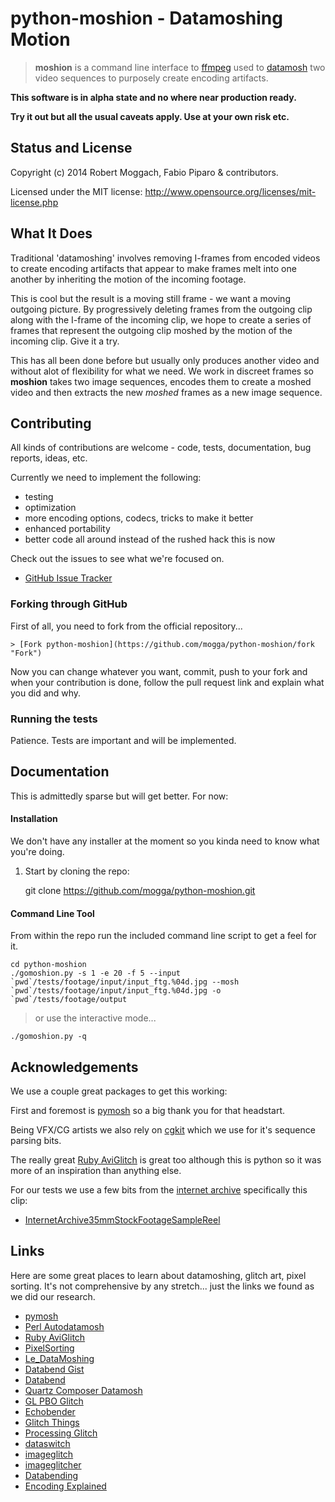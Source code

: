 # python-moshion - Datamoshing Motion

> **moshion** is a command line interface to [ffmpeg](https://www.ffmpeg.org "ffmpeg.org") 
> used to [datamosh](http://knowyourmeme.com/memes/datamoshing "Datamoshing")
> two video sequences to purposely create encoding artifacts.


**This software is in alpha state and no where near production ready.**

**Try it out but all the usual caveats apply. Use at your own risk etc.**



## Status and License

Copyright (c) 2014 Robert Moggach, Fabio Piparo & contributors.

Licensed under the MIT license: http://www.opensource.org/licenses/mit-license.php




## What It Does

Traditional 'datamoshing' involves removing I-frames from encoded videos to create encoding
artifacts that appear to make frames melt into one another by inheriting the motion of the 
incoming footage.

This is cool but the result is a moving still frame - we want a moving outgoing picture.
By progressively deleting frames from the outgoing clip along with the I-frame of the incoming clip, 
we hope to create a series of frames that represent the outgoing clip moshed by the motion of the 
incoming clip. Give it a try.

This has all been done before but usually only produces another video and without alot of flexibility
for what we need. We work in discreet frames so **moshion** takes two image sequences, encodes them
to create a moshed video and then extracts the new *moshed* frames as a new image sequence.


## Contributing

All kinds of contributions are welcome - code, tests, documentation, bug reports, ideas, etc.

Currently we need to implement the following:

* testing
* optimization
* more encoding options, codecs, tricks to make it better
* enhanced portability
* better code all around instead of the rushed hack this is now

Check out the issues to see what we're focused on.

* [GitHub Issue Tracker](https://github.com/mogga/python-moshion/issues "Issues")


### Forking through GitHub

First of all, you need to fork from the official repository...

    > [Fork python-moshion](https://github.com/mogga/python-moshion/fork "Fork")

Now you can change whatever you want, commit, push to your fork and when 
your contribution is done, follow the pull request link and explain what you did and why.



### Running the tests

Patience. Tests are important and will be implemented.



## Documentation

This is admittedly sparse but will get better. For now:

#### Installation

We don't have any installer at the moment so you kinda need to know what you're doing.

1) Start by cloning the repo:

    git clone https://github.com/mogga/python-moshion.git

#### Command Line Tool

From within the repo run the included command line script to get a feel for it.

    cd python-moshion
    ./gomoshion.py -s 1 -e 20 -f 5 --input `pwd`/tests/footage/input/input_ftg.%04d.jpg --mosh `pwd`/tests/footage/input/input_ftg.%04d.jpg -o `pwd`/tests/footage/output

> or use the interactive mode...

    ./gomoshion.py -q
    


## Acknowledgements

We use a couple great packages to get this working:

First and foremost is [pymosh](https://github.com/grampajoe/pymosh "PyMosh") so a big thank you for that headstart.

Being VFX/CG artists we also rely on [cgkit](http://cgkit.sourceforge.net) which we use for it's sequence parsing bits.

The really great [Ruby AviGlitch](http://ucnv.github.io/aviglitch/) is great too although this is python so it was more of an inspiration than anything else. 

For our tests we use a few bits from the [internet archive](https://archive.org/) specifically this clip: 

* [InternetArchive35mmStockFootageSampleReel](https://archive.org/details/InternetArchive35mmStockFootageSampleReel)


## Links

Here are some great places to learn about datamoshing, glitch art, pixel sorting.
It's not comprehensive by any stretch... just the links we found as we did our research.

* [pymosh](https://github.com/grampajoe/pymosh "PyMosh")
* [Perl Autodatamosh](https://github.com/grampajoe/Autodatamosh)
* [Ruby AviGlitch](http://ucnv.github.io/aviglitch/)
* [PixelSorting](https://github.com/jeffThompson/PixelSorting)
* [Le_DataMoshing](http://wiki.labomedia.org/index.php/Le_DataMoshing)
* [Databend Gist](https://gist.github.com/adrn/4090186)
* [Databend](https://github.com/cschlisner/Databend)
* [Quartz Composer Datamosh](http://kriss.cx/tom/datamosh/)
* [GL PBO Glitch](https://github.com/bangnoise/GL-PBO-Glitch)
* [Echobender](http://www.hellocatfood.com/echobender/)
* [Glitch Things](http://www.hellocatfood.com/tag/glitch/)
* [Processing Glitch](http://www.xradiograph.com/Processing/Glitch)
* [dataswitch](https://github.com/dataswitch/Experimental/tree/master/databend)
* [imageglitch](http://www.sun-art.org/creativecoding/imageglitch/)
* [imageglitcher](http://www.airtightinteractive.com/2011/02/glitch-your-images-with-imageglitcher/)
* [Databending](http://www.jackhagley.com/Experimental-Databending)
* [Encoding Explained](http://objavi.booki.cc/books/alookatopenvideo-en-2013.01.10-12.43.09/ch010_encoding-explained.html)

